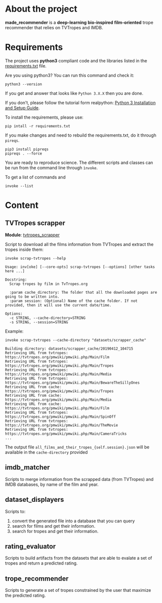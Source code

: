 # About the project

**made_recommender** is a **deep-learning** **bio-inspired** 
**film-oriented** trope recommender that relies on TVTropes 
and IMDB.

# Requirements

The project uses **python3** compliant code and the libraries
listed in the [requirements.txt](requirements.txt) file.

Are you using python3? You can run this command and check it:
```console
python3 --version
```
If you get and answer that looks like ```Python 3.X.X``` then
you are done.

If you don't, please follow the tutorial form realpython:
[Python 3 Installation and Setup Guide](https://realpython.com/installing-python/).

To install the requirements, please use:
```console
pip intall -r requirements.txt
``` 

If you make changes and need to rebuild the requirements.txt, 
do it  through ```pireqs```.

```console
pip3 install pipreqs
pipreqs . --force
```

You are ready to reproduce science. The different scripts and
classes can be run from the command line through ```ìnvoke```.

To get a list of commands and 
```console
invoke --list
```

# Content

## TVTropes scrapper

**Module**: [tvtropes_scrapper](tvtropes_scrapper)

Script to download all the films information from TVTropes and 
extract the tropes inside them:

```console
invoke scrap-tvtropes --help
```
```console
Usage: inv[oke] [--core-opts] scrap-tvtropes [--options] [other tasks here ...]

Docstring:
  Scrap tropes by film in TvTropes.org

  :param cache_directory: The folder that all the downloaded pages are going to be written into.
  :param session: (Optional) Name of the cache folder. If not provided, then it will use the current date/time.

Options:
  -c STRING, --cache-directory=STRING
  -s STRING, --session=STRING
```

Example:
```console
invoke scrap-tvtropes --cache-directory "datasets/scrapper_cache"
```

```console
Building directory: datasets/scrapper_cache/20190412_104715
Retrieving URL from tvtropes: https://tvtropes.org/pmwiki/pmwiki.php/Main/Film
Retrieving URL from tvtropes: https://tvtropes.org/pmwiki/pmwiki.php/Main/Tropes
Retrieving URL from tvtropes: https://tvtropes.org/pmwiki/pmwiki.php/Main/Media
Retrieving URL from tvtropes: https://tvtropes.org/pmwiki/pmwiki.php/Main/BewareTheSillyOnes
Retrieving URL from cache: https://tvtropes.org/pmwiki/pmwiki.php/Main/Tropes
Retrieving URL from cache: https://tvtropes.org/pmwiki/pmwiki.php/Main/Media
Retrieving URL from cache: https://tvtropes.org/pmwiki/pmwiki.php/Main/Film
Retrieving URL from tvtropes: https://tvtropes.org/pmwiki/pmwiki.php/Main/SpinOff
Retrieving URL from tvtropes: https://tvtropes.org/pmwiki/pmwiki.php/Main/TheMovie
Retrieving URL from tvtropes: https://tvtropes.org/pmwiki/pmwiki.php/Main/CameraTricks
...
```

The output file ```all_films_and_their_tropes_{self.session}.json```
will be available in the ```cache-directory``` provided

## imdb_matcher

Scripts to merge information from the
scrapped data (from TVTropes) and IMDB databases, by name 
of the film and year.

## dataset_displayers

Scripts to:

1. convert the generated file into a database that you
can query
2. search for films and get their information.
3. search for tropes and get their information.

## rating_evaluator

Scripts to build artifacts from the datasets that are able to 
evalate a set of tropes and return a predicted rating.

## trope_recommender

Scripts to generate a set of tropes constrained by the user
that maximize the predicted rating.

